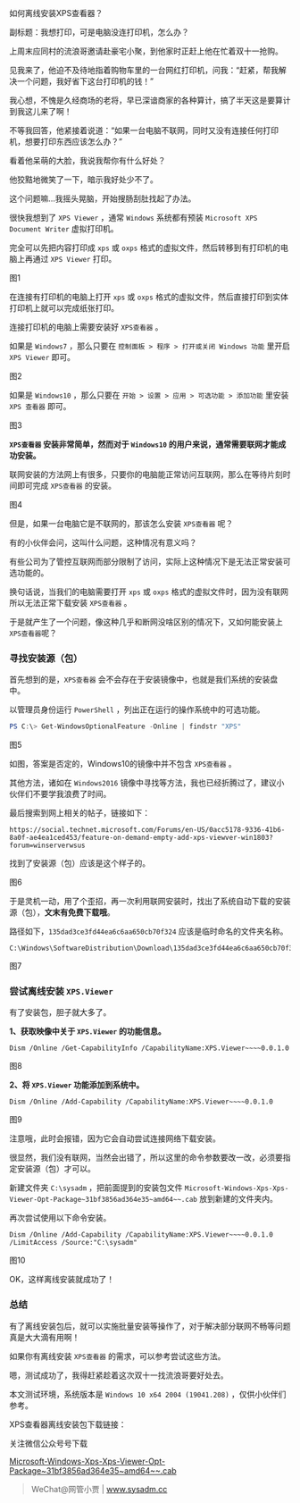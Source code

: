 如何离线安装XPS查看器？

副标题：我想打印，可是电脑没连打印机，怎么办？



上周末应同村的流浪哥邀请赴豪宅小聚，到他家时正赶上他在忙着双十一抢购。

见我来了，他迫不及待地指着购物车里的一台网红打印机，问我：“赶紧，帮我解决一个问题，我好省下这台打印机的钱！”

我心想，不愧是久经商场的老将，早已深谙商家的各种算计，搞了半天这是要算计到我这儿来了啊！

不等我回答，他紧接着说道：“如果一台电脑不联网，同时又没有连接任何打印机，想要打印东西应该怎么办？”

看着他呆萌的大脸，我说我帮你有什么好处？

他狡黠地微笑了一下，暗示我好处少不了。

这个问题嘛...我摇头晃脑，开始搜肠刮肚找起了办法。



很快我想到了 `XPS Viewer` ，通常 `Windows` 系统都有预装 `Microsoft XPS Document Writer` 虚拟打印机。

完全可以先把内容打印成 `xps` 或 `oxps` 格式的虚拟文件，然后转移到有打印机的电脑上再通过 `XPS Viewer` 打印。

图1



在连接有打印机的电脑上打开 `xps` 或 `oxps` 格式的虚拟文件，然后直接打印到实体打印机上就可以完成纸张打印。

连接打印机的电脑上需要安装好 `XPS查看器` 。

如果是 `Windows7` ，那么只要在 `控制面板 > 程序 > 打开或关闭 Windows 功能` 里开启 `XPS Viewer` 即可。

图2



如果是 `Windows10` ，那么只要在 `开始 > 设置 > 应用 > 可选功能 > 添加功能` 里安装 `XPS 查看器` 即可。

图3



**`XPS查看器` 安装非常简单，然而对于 `Windows10` 的用户来说，通常需要联网才能成功安装。**

联网安装的方法网上有很多，只要你的电脑能正常访问互联网，那么在等待片刻时间即可完成 `XPS查看器` 的安装。

图4



但是，如果一台电脑它是不联网的，那该怎么安装 `XPS查看器` 呢？

有的小伙伴会问，这叫什么问题，这种情况有意义吗？



有些公司为了管控互联网而部分限制了访问，实际上这种情况下是无法正常安装可选功能的。

换句话说，当我们的电脑需要打开 `xps` 或 `oxps` 格式的虚拟文件时，因为没有联网所以无法正常下载安装 `XPS查看器` 。

于是就产生了一个问题，像这种几乎和断网没啥区别的情况下，又如何能安装上 `XPS查看器`呢？ 





### 寻找安装源（包）

首先想到的是，`XPS查看器` 会不会存在于安装镜像中，也就是我们系统的安装盘中。

以管理员身份运行 `PowerShell` ，列出正在运行的操作系统中的可选功能。

```powershell
PS C:\> Get-WindowsOptionalFeature -Online | findstr "XPS"
```

图5



如图，答案是否定的，Windows10的镜像中并不包含 `XPS查看器` 。

其他方法，诸如在 `Windows2016` 镜像中寻找等方法，我也已经折腾过了，建议小伙伴们不要学我浪费了时间。



最后搜索到网上相关的帖子，链接如下：

```
https://social.technet.microsoft.com/Forums/en-US/0acc5178-9336-41b6-8a0f-ae4ea1ced453/feature-on-demand-empty-add-xps-viewver-win1803?forum=winserverwsus
```

找到了安装源（包）应该是这个样子的。

图6



于是灵机一动，用了个歪招，再一次利用联网安装时，找出了系统自动下载的安装源（包），**文末有免费下载哦**。

路径如下，`135dad3ce3fd44ea6c6aa650cb70f324` 应该是临时命名的文件夹名称。

```
C:\Windows\SoftwareDistribution\Download\135dad3ce3fd44ea6c6aa650cb70f324
```

图7





### 尝试离线安装 `XPS.Viewer`

有了安装包，胆子就大多了。



**1、获取映像中关于 `XPS.Viewer` 的功能信息。**

```
Dism /Online /Get-CapabilityInfo /CapabilityName:XPS.Viewer~~~~0.0.1.0
```

图8



**2、将 `XPS.Viewer` 功能添加到系统中。**

```
Dism /Online /Add-Capability /CapabilityName:XPS.Viewer~~~~0.0.1.0
```

图9



注意哦，此时会报错，因为它会自动尝试连接网络下载安装。

很显然，我们没有联网，当然会出错了，所以这里的命令参数要改一改，必须要指定安装源（包）才可以。



新建文件夹 `C:\sysadm` ，把前面提到的安装包文件 `Microsoft-Windows-Xps-Xps-Viewer-Opt-Package~31bf3856ad364e35~amd64~~.cab` 放到新建的文件夹内。

再次尝试使用以下命令安装。

```
Dism /Online /Add-Capability /CapabilityName:XPS.Viewer~~~~0.0.1.0 /LimitAccess /Source:"C:\sysadm"
```

图10



OK，这样离线安装就成功了！



### 总结

有了离线安装包后，就可以实施批量安装等操作了，对于解决部分联网不畅等问题真是大大滴有用啊！

如果你有离线安装 `XPS查看器` 的需求，可以参考尝试这些方法。

嗯，测试成功了，我得赶紧趁着这次双十一找流浪哥要好处去。



本文测试环境，系统版本是 `Windows 10 x64 2004 (19041.208)` ，仅供小伙伴们参考。

XPS查看器离线安装包下载链接：

关注微信公众号号下载

[Microsoft-Windows-Xps-Xps-Viewer-Opt-Package~31bf3856ad364e35~amd64~~.cab](http://#)





> WeChat@网管小贾 | www.sysadm.cc

